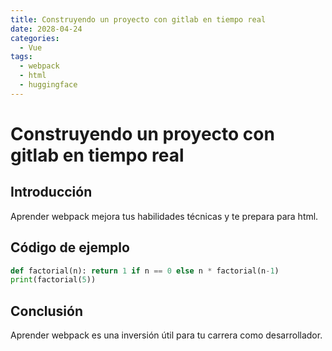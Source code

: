 ```yaml
---
title: Construyendo un proyecto con gitlab en tiempo real
date: 2028-04-24
categories:
  - Vue
tags:
  - webpack
  - html
  - huggingface
---
```


# Construyendo un proyecto con gitlab en tiempo real

## Introducción

Aprender webpack mejora tus habilidades técnicas y te prepara para html.

## Código de ejemplo

```python
def factorial(n): return 1 if n == 0 else n * factorial(n-1)
print(factorial(5))
```

## Conclusión

Aprender webpack es una inversión útil para tu carrera como desarrollador.